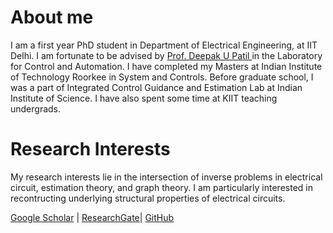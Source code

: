 # About me
I am a first year PhD student in Department of Electrical Engineering, at IIT Delhi. I am fortunate to be advised by [Prof. Deepak U Patil ](http://web.iitd.ac.in/~deepakpatil/) in the Laboratory for Control and Automation. I have completed my Masters at Indian Institute of Technology Roorkee in System and Controls.
Before graduate school, I was a part of Integrated Control Guidance and Estimation Lab at Indian Institute of Science. 
I have also spent some time at KIIT teaching undergrads.
# Research Interests
My research interests lie in the intersection of inverse problems in electrical circuit, estimation theory, and graph theory. I am particularly interested in recontructing underlying structural properties of electrical circuits.
 
[Google Scholar](https://scholar.google.com/citations?user=R8c6wqUAAAAJ&hl=en) | [ResearchGate](https://www.researchgate.net/profile/Shivanagouda_Biradar3)| [GitHub](https://github.com/ShiBirIIT)

 
